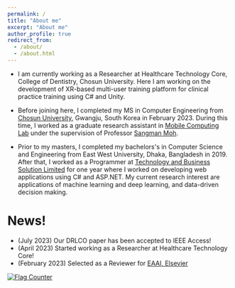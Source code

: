```yaml
---
permalink: /
title: "About me"
excerpt: "About me"
author_profile: true
redirect_from: 
  - /about/
  - /about.html
---
```


* I am currently working as a Researcher at Healthcare Technology Core, College of Dentistry, Chosun University. Here I am working on the development of XR-based multi-user training platform for clinical practice training using C# and Unity.

* Before joining here, I completed my MS in Computer Engineering from <a href="https://eng.chosun.ac.kr/eng/index.do" target="_blank">Chosun University</a>, Gwangju, South Korea in February 2023. During this time, I worked as a graduate research assistant in <a href="https://www.researchgate.net/lab/Mobile-Computing-Lab-Sangman-Moh" target="_blank">Mobile Computing Lab</a> under the supervision of Professor <a href="https://scholar.google.com/citations?user=6kVQbNIAAAAJ&hl=en" target="_blank">Sangman Moh</a>.

* Prior to my masters, I completed my bachelors's in Computer Science and Engineering from East West University, Dhaka, Bangladesh in 2019. After that, I worked as a Programmer at <a href="http://tecbsl.com/" target="_blank">Technology and Business Solution Limited</a> for one year where I worked on developing web applications using C# and ASP.NET. My current research interest are applications of machine learning and deep learning, and data-driven decision making.


News!
======
- (July 2023) Our DRLCO paper has been accepted to IEEE Access!
- (April 2023) Started working as a Researcher at Healthcare Technology Core!
- (February 2023) Selected as a Reviewer for <a href="https://www.sciencedirect.com/journal/engineering-applications-of-artificial-intelligence" target="_blank">EAAI, Elsevier</a>


<a href="https://info.flagcounter.com/HbD1"><img src="https://s11.flagcounter.com/count2/HbD1/bg_FFFFFF/txt_000000/border_CCCCCC/columns_2/maxflags_10/viewers_0/labels_0/pageviews_0/flags_0/percent_0/" alt="Flag Counter" border="0"></a>
